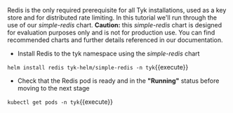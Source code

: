 Redis is the only required prerequisite for all Tyk installations, used as a key store and for distributed rate limiting. In this tutorial we'll run through the use of our _simple-redis_ chart.
**Caution:** this _simple-redis_ chart is designed for evaluation purposes only and is not for production use. You can find recommended charts and further details referenced in our documentation.

*  Install Redis to the tyk namespace using the _simple-redis_ chart

`helm install redis tyk-helm/simple-redis -n tyk`{{execute}}

*  Check that the Redis pod is ready and in the **"Running"** status before moving to the next stage

`kubectl get pods -n tyk`{{execute}}